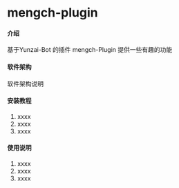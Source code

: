 # mengch-plugin

#### 介绍
基于Yunzai-Bot 的插件 mengch-Plugin 提供一些有趣的功能

#### 软件架构
软件架构说明


#### 安装教程

1.  xxxx
2.  xxxx
3.  xxxx

#### 使用说明

1.  xxxx
2.  xxxx
3.  xxxx
